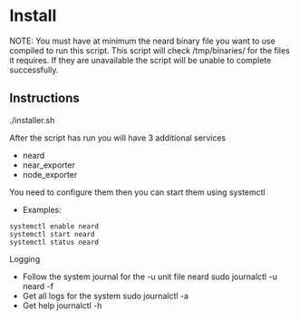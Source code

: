 # Install

NOTE: You must have at minimum the neard binary file you want to use compiled to run this script. This script will check /tmp/binaries/ for the files it requires. If they are unavailable the script will be unable to complete successfully.

## Instructions

./installer.sh

After the script has run you will have 3 additional services

- neard
- near_exporter
- node_exporter

You need to configure them then you can start them using systemctl 
- Examples:  
```
systemctl enable neard 
systemctl start neard 
systemctl status neard
```

Logging 
- Follow the system journal for the -u unit file neard
sudo journalctl -u neard -f
- Get all logs for the system
sudo journalctl -a
- Get help
journalctl -h
